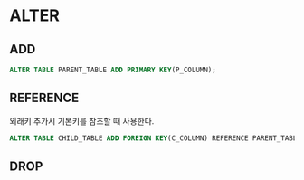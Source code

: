 # ALTER


## ADD

 ``` SQL
ALTER TABLE PARENT_TABLE ADD PRIMARY KEY(P_COLUMN);
```


## REFERENCE
외래키 추가시 기본키를 참조할 때 사용한다.

``` SQL
ALTER TABLE CHILD_TABLE ADD FOREIGN KEY(C_COLUMN) REFERENCE PARENT_TABLE(P_COLUMN)
```



## DROP

``` SQL
```



``` SQL
```

